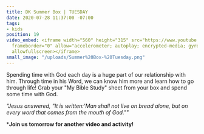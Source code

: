 ```yaml
---
title: DK Summer Box | TUESDAY
date: 2020-07-28 11:37:00 -07:00
tags:
- kids
position: 19
video_embed: <iframe width="560" height="315" src="https://www.youtube.com/embed/HlhsgPMJon0"
  frameborder="0" allow="accelerometer; autoplay; encrypted-media; gyroscope; picture-in-picture"
  allowfullscreen></iframe>
small_image: "/uploads/Summer%20Box-%20Tuesday.png"
---
```


Spending time with God each day is a huge part of our relationship with him. Through time in his Word, we can know him more and learn how to go through life! Grab your "My Bible Study" sheet from your box and spend some time with God.

*"Jesus answered, "It is written:'Man shall not live on bread alone, but on every word that comes from the mouth of God.""*

***Join us tomorrow for another video and activity!**